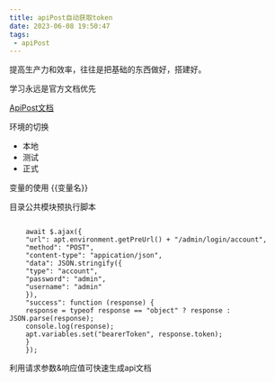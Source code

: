 ```yaml
---
title: apiPost自动获取token
date: 2023-06-08 19:50:47
tags:
 - apiPost
---
```

 
提高生产力和效率，往往是把基础的东西做好，搭建好。

学习永远是官方文档优先

[ApiPost文档](https://v7-wiki.apipost.cn/docs/2)

环境的切换 
* 本地
* 测试 
* 正式


变量的使用
{{变量名}}

目录公共模块预执行脚本

```angular2html

    await $.ajax({
    "url": apt.environment.getPreUrl() + "/admin/login/account",
    "method": "POST",
    "content-type": "appication/json",
    "data": JSON.stringify({
    "type": "account",
    "password": "admin",
    "username": "admin"
    }),
    "success": function (response) {
    response = typeof response == "object" ? response : JSON.parse(response);
    console.log(response);
    apt.variables.set("bearerToken", response.token);
    }
    });

```

利用请求参数&响应值可快速生成api文档
